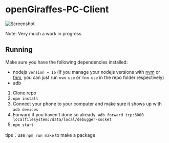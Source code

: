 # openGiraffes-PC-Client

![Screenshot](/promo/screenshot1.png?raw=true)

Note: Very much a work in progress

## Running

Make sure you have the following dependencies installed:

- nodejs `version = 16` (if you manage your nodejs versions with [nvm](https://github.com/nvm-sh/nvm) or [fnm](https://github.com/Schniz/fnm), you can just run `nvm use` or `fnm use` in the repo folder respectively)
- adb

1. Clone repo
2. `npm install`
3. Connect your phone to your computer and make sure it shows up with `adb devices`
4. Forward if you haven't done so already. `adb forward tcp:6000 localfilesystem:/data/local/debugger-socket`
5. `npm start`

tips：use `npm run make` to make a package
